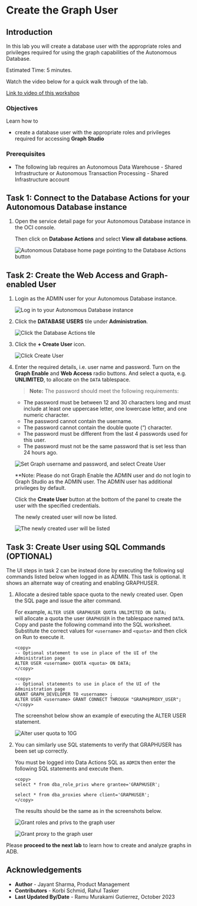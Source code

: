 
# Create the Graph User

## Introduction

In this lab you will create a database user with the appropriate roles and privileges required for using the graph capabilities of the Autonomous Database.

Estimated Time: 5 minutes.

Watch the video below for a quick walk through of the lab.

[Link to video of this workshop](youtube:CQh8Q24Rboc)

### Objectives

Learn how to
-  create a database user with the appropriate roles and privileges required for accessing **Graph Studio**


### Prerequisites

- The following lab requires an Autonomous Data Warehouse - Shared Infrastructure or Autonomous Transaction Processing - Shared Infrastructure account

## Task 1: Connect to the Database Actions for your Autonomous Database instance


1. Open the service detail page for your Autonomous Database instance in the OCI console.  

   Then click on **Database Actions** and select **View all database actions**. 

   ![Autonomous Database home page pointing to the Database Actions button](images/click-database-actions-updated.png "Autonomous Database home page pointing to the Database Actions button")

## Task 2: Create the Web Access and Graph-enabled User

1. Login as the ADMIN user for your Autonomous Database instance.

    ![Log in to your Autonomous Database instance](./images/login.png "Log in to your Autonomous Database instance")

2. Click  the **DATABASE USERS** tile under **Administration**.

   ![Click the Database Actions tile](./images/db-actions-users.png "Click the Database Actions tile")

3. Click the **+ Create User** icon.

    ![Click Create User](./images/db-actions-create-user.png "Click Create User ")

4. Enter the required details, i.e. user name and password. Turn on the **Graph Enable** and **Web Access** radio buttons. And select a quota, e.g. **UNLIMITED**,  to allocate on the `DATA` tablespace.   

   	>**Note:** The password should meet the following requirements:

	- The password must be between 12 and 30 characters long and must include at least one uppercase letter, one lowercase letter, and one numeric character.
	- The password cannot contain the username.
	- The password cannot contain the double quote (“) character.
	- The password must be different from the last 4 passwords used for this user.
	- The password must not be the same password that is set less than 24 hours ago.

	![Set Graph username and password, and select Create User](images/db-actions-create-graph-user.png "Set Graph username and password, and select Create User ")

	**Note: Please do not Graph Enable the ADMIN user and do not login to Graph Studio as the ADMIN user. The ADMIN user has additional privileges by default. 

	Click the **Create User** button at the bottom of the panel to create the user with the specified credentials.

	The newly created user will now be listed.

	![The newly created user will be listed](./images/db-actions-user-created.png "The newly created user will be listed ")   

## Task 3: Create User using SQL Commands (OPTIONAL)

The UI steps in task 2 can be instead done by executing the following sql commands listed below when logged in as ADMIN. This task is optional. It shows an alternate way of creating and enabling GRAPHUSER.

1. Allocate a desired table space quota to the newly created user. Open the SQL page and issue the alter command.

   For example,
   `ALTER USER GRAPHUSER QUOTA UNLIMITED ON DATA;`   
   will allocate a quota the user `GRAPHUSER` in the tablespace named `DATA`.  
   Copy and paste the following command into the SQL worksheet.  
   Substitute the correct values for  `<username>` and `<quota>` and then click on Run to execute it.

      ```
      <copy>
      -- Optional statement to use in place of the UI of the Administration page
      ALTER USER <username> QUOTA <quota> ON DATA;
      </copy>
      ```

      ```
      <copy>
      -- Optional statements to use in place of the UI of the Administration page
      GRANT GRAPH_DEVELOPER TO <username> ;
      ALTER USER <username> GRANT CONNECT THROUGH "GRAPH$PROXY_USER";
      </copy>
      ```

   The screenshot below show an example of executing the ALTER USER statement.

   ![Alter user quota to 10G](./images/alter-user.png "Alter user quota to 10G")  


 2. You can similarly use SQL statements to verify that GRAPHUSER has been set up correctly.  

    You must be logged into Data Actions SQL as `ADMIN` then enter the following SQL statements and execute them.

    ```
    <copy>
    select * from dba_role_privs where grantee='GRAPHUSER';

    select * from dba_proxies where client='GRAPHUSER';
    </copy>
    ```
    The results should be the same as in the screenshots below.

    ![Grant roles and privs to the graph user](images/graphuser-role-privs.png "Grant roles and privs to the graph user")

    ![Grant proxy to the graph user](images/graphuser-proxy-grant.png "Grant proxy to the graph user")



Please **proceed to the next lab** to learn how to create and analyze graphs in ADB.

## Acknowledgements
* **Author** - Jayant Sharma, Product Management
* **Contributors** -  Korbi Schmid, Rahul Tasker
* **Last Updated By/Date** - Ramu Murakami Gutierrez, October 2023
